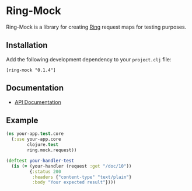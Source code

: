 # Ring-Mock

Ring-Mock is a library for creating [Ring][1] request maps for testing
purposes.

[1]: https://github.com/mmcgrana/ring

## Installation

Add the following development dependency to your `project.clj` file:

    [ring-mock "0.1.4"]

## Documentation

* [API Documentation](http://weavejester.github.com/ring-mock)

## Example

```clojure
(ns your-app.test.core
  (:use your-app.core
        clojure.test
        ring.mock.request))

(deftest your-handler-test
  (is (= (your-handler (request :get "/doc/10"))
         {:status 200
          :headers {"content-type" "text/plain"}
          :body "Your expected result"})))
```
